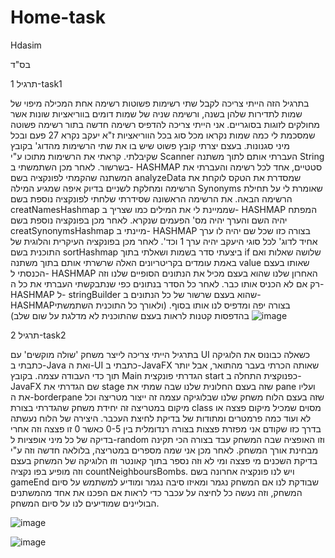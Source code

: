 # Home-task
Hdasim

בס"ד

תרגיל 1-task1

בתרגיל הזה הייתי צריכה לקבל שתי רשימות פשוטות רשימה אחת המכילה מיפוי של שמות לתדירות שלהן בשנה, ורשימה שניה של שמות דומים בווריאציות שונות אשר מחולקים לזוגות בסוגריים.
אני הייתי צריכה להדפיס רשימה חדשה בתור רשימה פשוטה שמסכמת לי כמה שמות נקראו מכל סוג בכל הווריאציות ז"א יעקב נקרא 27 פעם ובכל מיני סגנונות.
בעצם יצרתי קובץ פשוט שיש בו את שתי הרשימות מהדוג' בקובץ שקיבלתי.
קראתי את הרשימות מתוכו ע"י Scanner העברתי אותם לתוך משתנה String בשרשור.
לאחר מכן השתמשתי ב- HASHMAP  סטטיים, אחד לכל רשימה והעברתי את המשתנה שהקמתי לפונקציה בשם  analyzeData שמסדרת את הטקס לוקחת את הרשימה ומחלקת לשניים בדיוק איפה שמגיע המילה Synonyms שאומרת לי על תחילת הרשימה הבאה.
את הרשימה הראשונה שסידרתי שלחתי לפונקציה נוספת בשם creatNamesHashmap שממיינת לי את המילים כמו שצריך ב-  HASHMAP המפתח יהיה השם והערך יהיה מס' הפעמים שנקרא.
לאחר מכן בפונקציה נוספת בשם creatSynonymsHashmap מיינתי ב- HASHMAP בצורה כזו שכל שם יהיה לו ערך אחיד לדוג' לכל סוגי היעקב יהיה ערך 1 וכד'.
לאחר מכן בפונקציה העיקרית והלוגית של התוכנית בשם sortHashmap ביצעתי סדר בשמות ושאלתי בתוך if שלושה שאלות ואם באמת עומדים בקריטריונים האלה שרשרתי אותם בתוך משתנה value שאותו בעצם הכנסתי ל- HASHMAP האחרון שלנו שהוא בעצם מכיל את הנתונים הסופיים שלנו וזה רק אם לא הכניס אותו כבר.
לאחר כל הסדר בנתונים כפי שנתבקשתי העברתי את כל ה-   HASHMAP ל- stringBuilder
שהוא בעצם שרשור של כל הנתונים ב-  HASHMAPבצורה יפה ומדפיס לנו אותו בסוף.
(ולאורך כל התוכנית השתמשתי בהדפסות קטנות לראות בעצם שהתוכנית לא מדלגת על שום שלב)
![image](https://user-images.githubusercontent.com/73835938/150672076-5dd4ef0e-ca29-4f14-9d8c-9bdc87969852.png)
 


תרגיל 2-task2

בתרגיל הייתי צריכה לייצר משחק 'שולה מוקשים' עם UI כשאלה כבונוס
את הלוגיקה כתבתי ב-Java ואת ה-UI כתבתי ב-JavaFX
שאותה הכרתי בעבר מהתואר, אבל יותר תוך כדי העבודה עצמה.
בקובץ Main הגדרתי פונקצית start כפנוקצית התחלה ב-JavaFX שם הגדרתי את stage שזה בעצם החלונית שלנו שבה שמתי את pane ועליו את ה-borderpane שזה בעצם הלוח משחק שלנו שבלוגיקה עצמה זה ייצור מטריצה וכל מיקום במטריצה זה יחידת משחק שהגדרתי בצורת class מסוים שמכיל מיקום פצצה או לא ועוד כמה פרמטרים ומתודות של בדיקת לחיצת העכבר.
היצירה של הלוח נעשתה בדרך כזו שקודם אני מפזרת פצצות בצורה רנדומלית בין 0-5 כאשר 0 זו פצצה וזה אחרי בדיקה של כל מיני אופציות ל-random וזו האופציה שבה המשחק עבד בצורה הכי תקינה מבחינת אורך המשחק.
לאחר מכן אני שמה מספרים במטריצה, בלולאה חדשה וזה ע"י בדיקת השכנים מי פצצה ומי לא וזה נספר בתוך קאונטר וזו הלוגיקה של המשחק בעצם וזה מופיע בפו נקציה countNeighboursBombs.
ויש לנו פונקציה אחרונה בשם gameEnd שבודקת לנו אם המשחק נגמר ומאיזו סיבה נגמר ומודיע למשתמש על סיום המשחק, וזה נעשה כל לחיצה על עכבר כדי לראות אם הפכנו את אחד מהמשתנים הבוליינים שמודיעים לנו על סיום המשחק.


![image](https://user-images.githubusercontent.com/73835938/150672083-c5c40c2c-198d-4d20-bd0d-9e06e2c46e0f.png)

![image](https://user-images.githubusercontent.com/73835938/150672087-6145c0fb-3453-429f-b813-69fb20023f69.png)

 
 
